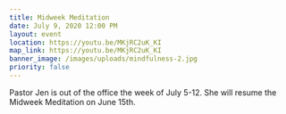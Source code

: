 ```yaml
---
title: Midweek Meditation
date: July 9, 2020 12:00 PM
layout: event
location: https://youtu.be/MKjRC2uK_KI
map_link: https://youtu.be/MKjRC2uK_KI
banner_image: /images/uploads/mindfulness-2.jpg
priority: false
---
```

Pastor Jen is out of the office the week of July 5-12. She will resume the Midweek Meditation on June 15th.